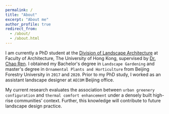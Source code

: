 ```yaml
---
permalink: /
title: "About"
excerpt: "About me"
author_profile: true
redirect_from: 
  - /about/
  - /about.html
---
```


I am currently a PhD student at the [Division of Landscape Architecture](https://www.arch.hku.hk/programmes_/dla/) at Faculty of Architecture, The University of Hong Kong, supervised by [Dr. Chao Ren](https://www.arch.hku.hk/staff/dla/ren-chao/). I obtained my Bachelor's degree in `Landscape Gardening` and master's degree in `Ornamental Plants and Horticulture` from Beijing Forestry University in `2017` and `2020`. Prior to my PhD study, I worked as an assistant landscape designer at `AECOM` Beijing office.

My current research evaluates the association between `urban greenery configuration` and `thermal comfort enhancement` under a densely built high-rise communities’ context. Further, this knowledge will contribute to future landscape design practice.